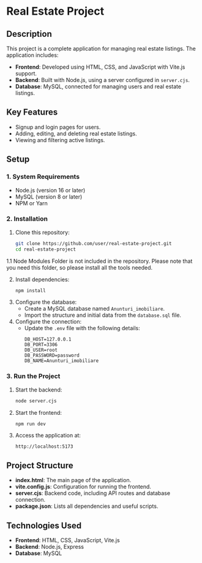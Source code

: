 # Real Estate Project

## Description
This project is a complete application for managing real estate listings. The application includes:
- **Frontend**: Developed using HTML, CSS, and JavaScript with Vite.js support.
- **Backend**: Built with Node.js, using a server configured in `server.cjs`.
- **Database**: MySQL, connected for managing users and real estate listings.

## Key Features
- Signup and login pages for users.
- Adding, editing, and deleting real estate listings.
- Viewing and filtering active listings.

## Setup

### 1. System Requirements
- Node.js (version 16 or later)
- MySQL (version 8 or later)
- NPM or Yarn

### 2. Installation
1. Clone this repository:
   ```bash
   git clone https://github.com/user/real-estate-project.git
   cd real-estate-project
   ```
1.1 Node Modules Folder is not included in the repository. Please note that you need this folder, so please install all the tools needed.

2. Install dependencies:
   ```bash
   npm install
   ```
3. Configure the database:
   - Create a MySQL database named `Anunturi_imobiliare`.
   - Import the structure and initial data from the `database.sql` file.
4. Configure the connection:
   - Update the `.env` file with the following details:
     ```env
     DB_HOST=127.0.0.1
     DB_PORT=3306
     DB_USER=root
     DB_PASSWORD=password
     DB_NAME=Anunturi_imobiliare
     ```

### 3. Run the Project
1. Start the backend:
   ```bash
   node server.cjs
   ```
2. Start the frontend:
   ```bash
   npm run dev
   ```
3. Access the application at:
   ```
   http://localhost:5173
   ```

## Project Structure
- **index.html**: The main page of the application.
- **vite.config.js**: Configuration for running the frontend.
- **server.cjs**: Backend code, including API routes and database connection.
- **package.json**: Lists all dependencies and useful scripts.

## Technologies Used
- **Frontend**: HTML, CSS, JavaScript, Vite.js
- **Backend**: Node.js, Express
- **Database**: MySQL
